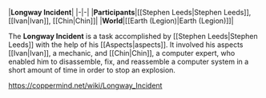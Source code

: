 |**Longway Incident**|
|-|-|
|**Participants**|[[Stephen Leeds\|Stephen Leeds]], [[Ivan\|Ivan]], [[Chin\|Chin]]|
|**World**|[[Earth (Legion)\|Earth (Legion)]]|

The **Longway Incident** is a task accomplished by [[Stephen Leeds\|Stephen Leeds]] with the help of his [[Aspects\|aspects]].
It involved his aspects [[Ivan\|Ivan]], a mechanic, and [[Chin\|Chin]], a computer expert, who enabled him to disassemble, fix, and reassemble a computer system in a short amount of time in order to stop an explosion.



https://coppermind.net/wiki/Longway_Incident